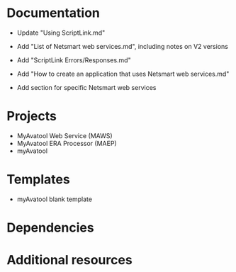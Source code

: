# Documentation

* Update "Using ScriptLink.md"
* Add "List of Netsmart web services.md", including notes on V2 versions
* Add "ScriptLink Errors/Responses.md"
* Add "How to create an application that uses Netsmart web services.md"

* Add section for specific Netsmart web services

# Projects

* MyAvatool Web Service (MAWS)
* MyAvatool ERA Processor (MAEP)
* myAvatool

# Templates

* myAvatool blank template

# Dependencies

# Additional resources